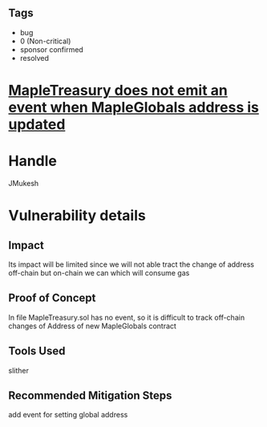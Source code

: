 ## Tags

- bug
- 0 (Non-critical)
- sponsor confirmed
- resolved

# [MapleTreasury does not emit an event when MapleGlobals address is updated](https://github.com/code-423n4/2021-04-maple-findings/issues/8) 

# Handle

JMukesh


# Vulnerability details

## Impact
Its impact will be limited since we will not able tract the change of address off-chain but on-chain we can which will consume gas

## Proof of Concept
In file MapleTreasury.sol has no event, so it is difficult to track off-chain changes of  Address of new MapleGlobals contract




## Tools Used

slither

## Recommended Mitigation Steps

add event for setting global address


